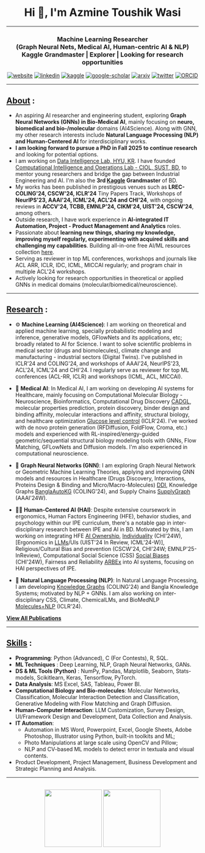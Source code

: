 <h1 align="center">Hi 👋, I'm Azmine Toushik Wasi</h1>

---
<h3 align="center">
Machine Learning Researcher</br> 
 (Graph Neural Nets, Medical AI, Human-centric AI & NLP) </br> 
Kaggle Grandmaster | Explorer | Looking for research opportunities
</h3>

<div align=center>
  
 [![website](https://img.shields.io/badge/-Website-blue?style=flat-square&logo=rss&color=1f1f15)](https://azminewasi.github.io) 
 [![linkedin](https://img.shields.io/badge/LinkedIn-%320beff?style=flat-square&logo=linkedin&color=1f1f18)](https://www.linkedin.com/in/azmine-toushik-wasi/) 
 [![kaggle](https://img.shields.io/badge/Kaggle-%2320beff?style=flat-square&logo=kaggle&color=1f1f1f)](https://www.kaggle.com/azminetoushikwasi) 
 [![google-scholar](https://img.shields.io/badge/Google%20Scholar-%2320beff?style=flat-square&logo=google-scholar&color=1f1f18)](https://scholar.google.com/citations?user=X3gRvogAAAAJ&hl=en)
 [![arxiv](https://img.shields.io/badge/arXiv-%2320beff?style=flat-square&amp;logo=arxiv&amp;color=1f1f15)](https://arxiv.org/a/wasi_a_1.html)
 [![twitter](https://img.shields.io/badge/Twitter-%2320beff?style=flat-square&amp;logo=twitter&amp;color=1f1f15)](https://twitter.com/AzmineWasi)
 [![ORCID](https://img.shields.io/badge/ORCID-%2320beff?style=flat-square&amp;logo=orcid&amp;color=1f1f15)](https://orcid.org/my-orcid?orcid=0000-0001-9509-5804)
  
</div>

---
## [**About**](https://azminewasi.github.io/index.html) :
- An aspiring AI researcher and engineering student, exploring **Graph Neural Networks (GNNs) in Bio-Medical AI**, mainly focusing on **neuro, biomedical and bio-/molecular** domains (AI4Science). Along with GNN, my other research interests include **Natural Language Processing (NLP) and Human-Centered AI** for interdisciplinary works.
- **I am looking forward to pursue a PhD in Fall 2025 to continue research** and looking for potential options.
- I am working on [Data Intelligence Lab, HYU, KR](https://dilab.hanyang.ac.kr/). I have founded [Computational Intelligence and Operations Lab - CIOL, SUST, BD](https://ciol-sust.github.io/), to mentor young researchers and bridge the gap between Industrial Engineering and AI. I'm also the **3rd [Kaggle](https://www.kaggle.com/azminetoushikwasi/) Grandmaster** of BD.
- My works has been published in prestigious venues such as **LREC-COLING'24, CSCW'24, ICLR'24** Tiny Papers Track, Workshops of **NeurIPS'23, AAAI'24, ICML'24, ACL'24 and CHI'24**, with ongoing reviews in **ACCV'24, TCBB, EMNLP'24, CIKM'24, UIST'24, CSCW'24**, among others.
- Outside research, I have work experience in **AI-integrated IT Automation, Project - Product Management and Analytics** roles.
- Passionate about **learning new things, sharing my knowledge, improving myself regularly, experimenting with acquired skills and challenging my capabilities**. Building all-in-one free AI/ML resources collection [here](https://github.com/azminewasi/online-ml-university).
- Serving as reviewer in top ML conferences, workshops and journals like ACL ARR, ICLR, IDC, ICML, MICCAI regularly; and program chair in multiple ACL'24 workshops.
- Actively looking for research opportunities in theoretical or applied GNNs in medical domains (molecular/biomedical/neuroscience).

---

## [**Research**](https://azminewasi.github.io/) :
- ⚙️ **Machine Learning (AI4Science)**:
    I am working on theoretical and applied machine learning, specially probabilistic modeling and inference, generative models, GFlowNets and its applications, etc; broadly related to AI for Science. I want to solve scientific problems in medical sector (drugs and biomolecules), climate change and manufacturing - industrial sectors (Digital Twins).
    I've published in ICLR'24 and COLING'24, and workshops of AAAI'24, NeurIPS'23, ACL'24, ICML'24 and CHI'24. I regularly serve as reviewer for top ML conferences (ACL-RR, ICLR) and workshops (ICML, ACL, MICCAI).

- 🧬 **Medical AI**: 
    In Medical AI, I am working on developing AI systems for Healthcare, mainly focusing on Computational Molecular Biology - Neuroscience, Bioinformatics, Computational Drug Discovery [CADGL](https://arxiv.org/abs/2403.17210), 
    molecular properties prediction, protein discovery, binder design and binding affinity, molecular interactions and affinity, structural biology, and healthcare optimization [Glucose level control](https://arxiv.org/abs/2402.13852) (ICLR'24). I've worked with de novo protein generation (RFDiffusion, FoldFlow, Croma, etc.) models and experienced with RL-inspired/energy-guided geometric/sequential structural biology modeling tools with GNNs, Flow Matching, GFLowNets and Diffusion models. I'm also experienced in computational neuroscience.
  
- 💠 **Graph Neural Networks (GNN)**: 
    I am exploring Graph Neural Network or Geometric Machine Learning Theories, applying and improving GNN models and resources in Healthcare (Drugs Discovery, Interactions, Proteins Design & Binding and Micro/Macro-Molecules) [DDI](https://arxiv.org/abs/2403.17210),
    Knowledge Graphs [BanglaAutoKG](https://arxiv.org/abs/2404.03528) (COLING'24), and Supply Chains [SupplyGraph](https://arxiv.org/abs/2401.15299) (AAAI'24W).

- 🧑‍💻 **Human-Centered AI (HAI)**: 
    Despite extensive coursework in ergonomics, Human Factors Engineering (HFE), behavior studies, and psychology within our IPE curriculum, there's a notable gap in inter-disciplinary research between IPE and AI in BD.
    Motivated by this, I am working on integrating HFE [AI Ownership](https://arxiv.org/abs/2404.00027), [Individuality](https://arxiv.org/abs/2404.00026) (CHI'24W),
    [Ergonomics in [LLMs](https://arxiv.org/abs/2407.02885)/UIs (UIST'24 In Review, ICML'24-W)],
    Religious/Cultural Bias and prevention (CSCW'24, CHI'24W; EMNLP'25-InReview),
    Computational Social Science (CSS) [Social Biases](https://heal-workshop.github.io/#:~:text=Exploring%20Bengali%20Religious%20Dialect%20Biases) (CHI'24W),
    Fairness and Reliability [ARBEx](https://arxiv.org/abs/2309.13402) into AI systems, focusing on HAI perspectives of IPE.

- 📝 **Natural Language Processing (NLP)**: 
    In Natural Language Processing, I am developing [Knowledge Graphs](https://arxiv.org/abs/2404.03528) (COLING'24) and Bangla Knowledge Systems; motivated by NLP + GNNs. 
    I am also working on inter-disciplinary CSS, Climate, ChemicalLMs, and BioMedNLP [Molecules+NLP](https://openreview.net/forum?id=VUYCyH8fCw&) (ICLR'24).

[**View All Publications**](https://azminewasi.github.io/publications.html)
  
---

## [**Skills**](https://azminewasi.github.io/portfolio.html) :
- **Programming**: Python (Advanced), C (For Contests), R, SQL.
- **ML Techniques** : Deep Learning, NLP, Graph Neural Networks, GANs.
- **DS & ML Tools (Python)** : NumPy, Pandas, Matplotlib, Seaborn, Stats-models, Scikitlearn, Keras, Tensorflow, PyTorch.
- **Data Analysis**: MS Excel, SAS, Tableau, Power BI.
- **Computational Biology and Bio-molecules**: Molecular Networks, Classification, Molecular Interaction Detection and Classification, Generative Modeling with Flow Matching and Graph Diffusion.
- **Human-Computer Interaction**: LLM Customization, Survey Design, UI/Framework Design and Development, Data Collection and Analysis.
- **IT Automation**: 
  - Automation in MS Word, Powerpoint, Excel, Google Sheets, Adobe Photoshop, Illustrator using Python, built-in toolkits and ML; 
  - Photo Manipulations at large scale using OpenCV and Pillow; 
  - NLP and CV-based ML models to detect error in textuala and visual contents.
- Product Development, Project Management, Business Development and Strategic Planning and Analysis.
  
---

<p align=center>
  </br>

<img src="https://github-readme-stats.vercel.app/api?username=azminewasi&theme=github_dark&show_icons=true" height="150"/>
<a href="https://github.com/azminewasi/online-ml-university"><img src="https://github-readme-stats.vercel.app/api/pin/?username=azminewasi&repo=online-ml-university&theme=github_dark&show_owner=true" height="150"/></a>

</p>
